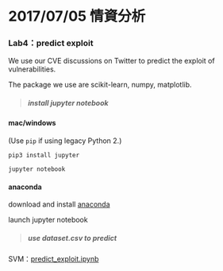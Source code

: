 # 2017/07/05 情資分析

### Lab4：predict exploit

We use our CVE discussions on Twitter to predict the exploit of vulnerabilities.

The package we use are scikit-learn, numpy, matplotlib.



> ##### install jupyter notebook

#### mac/windows

(Use `pip` if using legacy Python 2.)

```
pip3 install jupyter
```

```
jupyter notebook  
```

#### anaconda

download and install  [anaconda](https://www.continuum.io/downloads)

launch jupyter notebook



> ##### use dataset.csv to predict

SVM：[predict_exploit.ipynb](https://github.com/YuPing0612/social-media-analysis/blob/master/notebooks/predict_exploit.ipynb)



